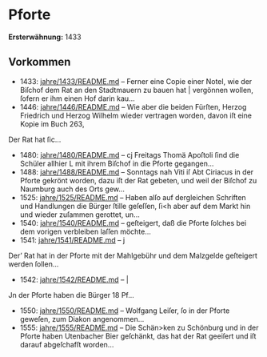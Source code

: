 # Pforte

**Ersterwähnung:** 1433

## Vorkommen
- 1433: [jahre/1433/README.md](../jahre/1433/README.md) – Ferner eine Copie einer Notel, wie
der Biſchof dem Rat an den Stadtmauern zu bauen hat |
vergönnen wollen, ſofern er ihm einen Hof darin kau...
- 1446: [jahre/1446/README.md](../jahre/1446/README.md) – Wie aber die beiden Fürſten, Herzog Friedrich und Herzog
Wilhelm wieder vertragen worden, davon iſt eine Kopie im
Buch 263,

Der Rat hat ſic...
- 1480: [jahre/1480/README.md](../jahre/1480/README.md) – cj Freitags Thomä Apoſtoli ſind die Schüler allhier
L mit ihrem Biſchof in die Pforte gegangen...
- 1488: [jahre/1488/README.md](../jahre/1488/README.md) – Sonntags nah Viti iſ Abt Ciriacus in der Pforte
gekrönt worden, dazu iſt der Rat gebeten, und weil der
Biſchof zu Naumburg auch des Orts gew...
- 1525: [jahre/1525/README.md](../jahre/1525/README.md) – Haben alſo auf dergleichen Schriften und Handlungen
die Bürger ſtille geſeſſen, ſi<h aber auf dem Markt hin
und wieder zuſammen gerottet, un...
- 1540: [jahre/1540/README.md](../jahre/1540/README.md) – geſteigert, daß die Pforte ſolches bei dem vorigen
verbleiben laſſen möchte...
- 1541: [jahre/1541/README.md](../jahre/1541/README.md) – j

Der’ Rat hat in der Pforte mit der Mahlgebühr und
dem Malzgelde geſteigert werden ſollen...
- 1542: [jahre/1542/README.md](../jahre/1542/README.md) – |

Jn der Pforte haben die Bürger 18 Pf...
- 1550: [jahre/1550/README.md](../jahre/1550/README.md) – Wolfgang Leiſer,
ſo in der Pforte geweſen, zum Diakon angenommen...
- 1555: [jahre/1555/README.md](../jahre/1555/README.md) – Die Schän>ken zu Schönburg und in der Pforte haben
Utenbacher Bier geſchänkt, das hat der Rat geeiſert und
iſt darauf abgeſchafſt worden...
